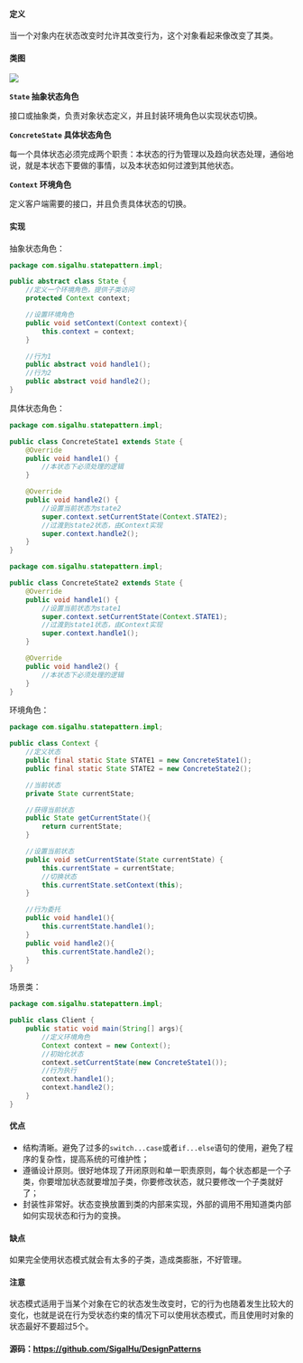 #### 定义

当一个对象内在状态改变时允许其改变行为，这个对象看起来像改变了其类。

#### 类图

![](21.%20状态模式/1.png)

**`State` 抽象状态角色**

接口或抽象类，负责对象状态定义，并且封装环境角色以实现状态切换。

**`ConcreteState` 具体状态角色**

每一个具体状态必须完成两个职责：本状态的行为管理以及趋向状态处理，通俗地说，就是本状态下要做的事情，以及本状态如何过渡到其他状态。

**`Context` 环境角色**

定义客户端需要的接口，并且负责具体状态的切换。

#### 实现

抽象状态角色：
```java
package com.sigalhu.statepattern.impl;

public abstract class State {
    //定义一个环境角色，提供子类访问
    protected Context context;

    //设置环境角色
    public void setContext(Context context){
        this.context = context;
    }

    //行为1
    public abstract void handle1();
    //行为2
    public abstract void handle2();
}
```
具体状态角色：
```java
package com.sigalhu.statepattern.impl;

public class ConcreteState1 extends State {
    @Override
    public void handle1() {
        //本状态下必须处理的逻辑
    }

    @Override
    public void handle2() {
        //设置当前状态为state2
        super.context.setCurrentState(Context.STATE2);
        //过渡到state2状态，由Context实现
        super.context.handle2();
    }
}
```
```java
package com.sigalhu.statepattern.impl;

public class ConcreteState2 extends State {
    @Override
    public void handle1() {
        //设置当前状态为state1
        super.context.setCurrentState(Context.STATE1);
        //过渡到state1状态，由Context实现
        super.context.handle1();
    }

    @Override
    public void handle2() {
        //本状态下必须处理的逻辑
    }
}
```
环境角色：
```java
package com.sigalhu.statepattern.impl;

public class Context {
    //定义状态
    public final static State STATE1 = new ConcreteState1();
    public final static State STATE2 = new ConcreteState2();

    //当前状态
    private State currentState;

    //获得当前状态
    public State getCurrentState(){
        return currentState;
    }

    //设置当前状态
    public void setCurrentState(State currentState) {
        this.currentState = currentState;
        //切换状态
        this.currentState.setContext(this);
    }

    //行为委托
    public void handle1(){
        this.currentState.handle1();
    }
    public void handle2(){
        this.currentState.handle2();
    }
}
```
场景类：
```java
package com.sigalhu.statepattern.impl;

public class Client {
    public static void main(String[] args){
        //定义环境角色
        Context context = new Context();
        //初始化状态
        context.setCurrentState(new ConcreteState1());
        //行为执行
        context.handle1();
        context.handle2();
    }
}
```

#### 优点

* 结构清晰。避免了过多的`switch...case`或者`if...else`语句的使用，避免了程序的复杂性，提高系统的可维护性；
* 遵循设计原则。很好地体现了开闭原则和单一职责原则，每个状态都是一个子类，你要增加状态就要增加子类，你要修改状态，就只要修改一个子类就好了；
* 封装性非常好。状态变换放置到类的内部来实现，外部的调用不用知道类内部如何实现状态和行为的变换。

#### 缺点

如果完全使用状态模式就会有太多的子类，造成类膨胀，不好管理。

#### 注意

状态模式适用于当某个对象在它的状态发生改变时，它的行为也随着发生比较大的变化，也就是说在行为受状态约束的情况下可以使用状态模式，而且使用时对象的状态最好不要超过5个。

#### 源码：https://github.com/SigalHu/DesignPatterns